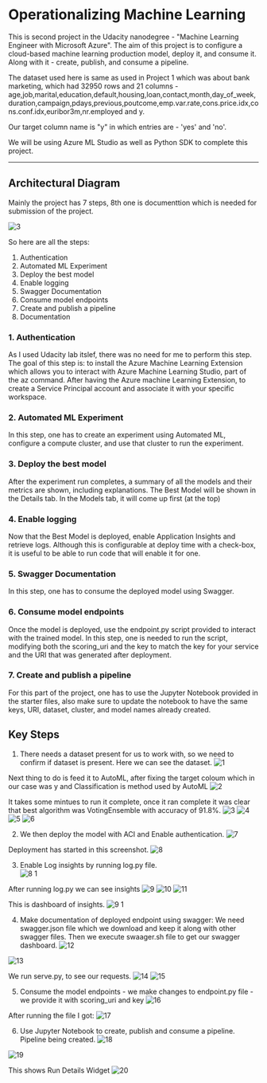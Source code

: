 # Operationalizing Machine Learning #


This is second project in the Udacity nanodegree - "Machine Learning Engineer with Microsoft Azure". The aim of this project is to configure a cloud-based machine learning production model, deploy it, and consume it. Along with it - create, publish, and consume a pipeline.

The dataset used here is same as used in Project 1 which was about bank marketing, which had 32950 rows and 21 columns - age,job,marital,education,default,housing,loan,contact,month,day_of_week,duration,campaign,pdays,previous,poutcome,emp.var.rate,cons.price.idx,cons.conf.idx,euribor3m,nr.employed and y.

Our target column name is "y" in which entries are - 'yes' and 'no'.

We will be using Azure ML Studio as well as Python SDK to complete this project. 

- - - -

## Architectural Diagram ##

Mainly the project has 7 steps, 8th one is documenttion which is needed for submission of the project. 

![3](https://user-images.githubusercontent.com/34343621/115155839-40a91880-a09f-11eb-8ba4-7dc7069f2d5a.png)

So here are all the steps:

1. Authentication
2. Automated ML Experiment
3. Deploy the best model
4. Enable logging
5. Swagger Documentation
6. Consume model endpoints
7. Create and publish a pipeline
8. Documentation

### 1. Authentication ###
As I used Udacity lab itslef, there was no need for me to perform this step. The goal of this step is: to install the Azure Machine Learning Extension which allows you to interact with Azure Machine Learning Studio, part of the az command. After having the Azure machine Learning Extension, to create a Service Principal account and associate it with your specific workspace.


### 2. Automated ML Experiment ###
In this step, one has to create an experiment using Automated ML, configure a compute cluster, and use that cluster to run the experiment.


### 3. Deploy the best model ###
After the experiment run completes, a summary of all the models and their metrics are shown, including explanations. The Best Model will be shown in the Details tab. In the Models tab, it will come up first (at the top)

### 4. Enable logging ### 
Now that the Best Model is deployed, enable Application Insights and retrieve logs. Although this is configurable at deploy time with a check-box, it is useful to be able to run code that will enable it for one.

### 5. Swagger Documentation ###
In this step, one has to consume the deployed model using Swagger.

### 6. Consume model endpoints ###
Once the model is deployed, use the endpoint.py script provided to interact with the trained model. In this step, one is needed to run the script, modifying both the scoring_uri and the key to match the key for your service and the URI that was generated after deployment.

### 7. Create and publish a pipeline ###
For this part of the project, one has to use the Jupyter Notebook provided in the starter files, also make sure to update the notebook to have the same keys, URI, dataset, cluster, and model names already created.

## Key Steps ##
1. There needs a dataset present for us to work with, so we need to confirm if dataset is present. Here we can see the dataset. 
![1](https://user-images.githubusercontent.com/34343621/115162401-f33da300-a0c0-11eb-834d-0e758cfa145a.png)

Next thing to do is feed it to AutoML, after fixing the target coloum which in our case was y and Classification is method used by AutoML
![2](https://user-images.githubusercontent.com/34343621/115162442-241dd800-a0c1-11eb-92aa-44741be5a607.png)

It takes some mintues to run it complete, once it ran complete it was clear that best algorithm was VotingEnsemble with accuracy of 91.8%.
![3](https://user-images.githubusercontent.com/34343621/115162573-fe450300-a0c1-11eb-89fa-dcaae3458ca3.png)
![4](https://user-images.githubusercontent.com/34343621/115162574-01d88a00-a0c2-11eb-820d-6bac4cf24a05.png)
![5](https://user-images.githubusercontent.com/34343621/115162588-1452c380-a0c2-11eb-9ee6-6716ae1d0c2f.png)
![6](https://user-images.githubusercontent.com/34343621/115162725-ab1f8000-a0c2-11eb-8291-599f41e17955.png)


2. We then deploy the model with ACI and Enable authentication. 
![7](https://user-images.githubusercontent.com/34343621/115162673-77dcf100-a0c2-11eb-820a-78589ffd45e0.png)

Deployment has started in this screenshot. 
![8](https://user-images.githubusercontent.com/34343621/115163446-cd1b0180-a0c6-11eb-8a13-f2d681bc858b.png)

3.  Enable Log insights by running log.py file.  
![8 1](https://user-images.githubusercontent.com/34343621/115163624-c214a100-a0c7-11eb-95e8-92f5432544b5.png)

After running log.py we can see insights
![9](https://user-images.githubusercontent.com/34343621/115163512-1f5c2280-a0c7-11eb-8cff-c00c14ffd2f1.png)
![10](https://user-images.githubusercontent.com/34343621/115163680-1ae43980-a0c8-11eb-8b37-5b7d5bf897d6.png)
![11](https://user-images.githubusercontent.com/34343621/115163683-1ddf2a00-a0c8-11eb-8d93-a6fac602012b.png)

This is dashboard of insights. 
![9 1](https://user-images.githubusercontent.com/34343621/115163505-12d7ca00-a0c7-11eb-932b-435678941cb2.png)

4. Make documentation of deployed endpoint using swagger: We need swagger.json file which we download and keep it along with other swagger files. Then we execute swaager.sh file to get our swagger dashboard. 
![12](https://user-images.githubusercontent.com/34343621/115163686-26cffb80-a0c8-11eb-8a17-2f6ac88f2320.png)

 ![13](https://user-images.githubusercontent.com/34343621/115163715-4a934180-a0c8-11eb-918a-a9619352ebd1.png)

We run serve.py, to see our requests. 
![14](https://user-images.githubusercontent.com/34343621/115163744-6bf42d80-a0c8-11eb-8f67-f20c54888162.png)
![15](https://user-images.githubusercontent.com/34343621/115163750-71ea0e80-a0c8-11eb-89a6-c01d107c1337.png)

5. Consume the model endpoints - we make changes to endpoint.py file - we provide it with scoring_uri and key
![16](https://user-images.githubusercontent.com/34343621/115163818-e7ee7580-a0c8-11eb-94a2-fedc861f56ba.png)

After running the file I got:
![17](https://user-images.githubusercontent.com/34343621/115163835-00f72680-a0c9-11eb-96e0-4f533dff784c.png)

6. Use Jupyter Notebook to create, publish and consume a pipeline.
Pipeline being created. 
![18](https://user-images.githubusercontent.com/34343621/115163853-18ceaa80-a0c9-11eb-8c3a-c5efb94b9e7b.png)

![19](https://user-images.githubusercontent.com/34343621/115163874-3439b580-a0c9-11eb-99ff-622df7409170.png)

This shows Run Details Widget
![20](https://user-images.githubusercontent.com/34343621/115163899-64815400-a0c9-11eb-8e60-b1ca1a7bf4ed.png)




